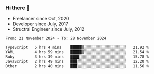 ### Hi there 👋

- Freelancer since Oct, 2020
- Developer since July, 2017
- Structral Engineer since July, 2012

<!--START_SECTION:waka-->

```txt
From: 21 November 2024 - To: 28 November 2024

TypeScript   5 hrs 4 mins    █████▒░░░░░░░░░░░░░░░░░░░   21.92 %
YAML         4 hrs 59 mins   █████▒░░░░░░░░░░░░░░░░░░░   21.54 %
Ruby         3 hrs 39 mins   ████░░░░░░░░░░░░░░░░░░░░░   15.78 %
JavaScript   2 hrs 49 mins   ███░░░░░░░░░░░░░░░░░░░░░░   12.20 %
Other        2 hrs 40 mins   ███░░░░░░░░░░░░░░░░░░░░░░   11.56 %
```

<!--END_SECTION:waka-->
